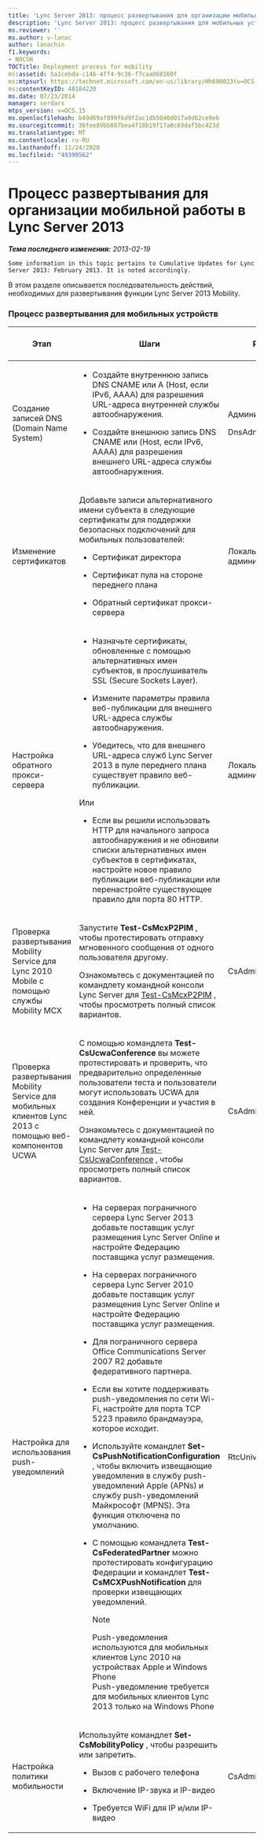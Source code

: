 ```yaml
---
title: 'Lync Server 2013: процесс развертывания для организации мобильной работы'
description: 'Lync Server 2013: процесс развертывания для мобильных устройств.'
ms.reviewer: ''
ms.author: v-lanac
author: lanachin
f1.keywords:
- NOCSH
TOCTitle: Deployment process for mobility
ms:assetid: 5a1cebda-c14b-4ff4-9c36-f7caa868160f
ms:mtpsurl: https://technet.microsoft.com/en-us/library/Hh690023(v=OCS.15)
ms:contentKeyID: 48184220
ms.date: 07/23/2014
manager: serdars
mtps_version: v=OCS.15
ms.openlocfilehash: b49d69af899f6d9f2ac1db5040d017a9d62ce9eb
ms.sourcegitcommit: 36fee89bb887bea4f18b19f17a8c69daf5bc423d
ms.translationtype: MT
ms.contentlocale: ru-RU
ms.lasthandoff: 11/24/2020
ms.locfileid: "49399562"
---
```

# <a name="deployment-process-for-mobility-in-lync-server-2013"></a>Процесс развертывания для организации мобильной работы в Lync Server 2013

<div data-xmlns="http://www.w3.org/1999/xhtml">

<div class="topic" data-xmlns="http://www.w3.org/1999/xhtml" data-msxsl="urn:schemas-microsoft-com:xslt" data-cs="https://msdn.microsoft.com/">

<div data-asp="https://msdn2.microsoft.com/asp">



</div>

<div id="mainSection">

<div id="mainBody">

<span> </span>

_**Тема последнего изменения:** 2013-02-19_

    Some information in this topic pertains to Cumulative Updates for Lync Server 2013: February 2013. It is noted accordingly.

В этом разделе описывается последовательность действий, необходимых для развертывания функции Lync Server 2013 Mobility.

### <a name="mobility-deployment-process"></a>Процесс развертывания для мобильных устройств

<table>
<colgroup>
<col style="width: 25%" />
<col style="width: 25%" />
<col style="width: 25%" />
<col style="width: 25%" />
</colgroup>
<thead>
<tr class="header">
<th>Этап</th>
<th>Шаги</th>
<th>Разрешения</th>
<th>Документация по развертыванию</th>
</tr>
</thead>
<tbody>
<tr class="odd">
<td><p>Создание записей DNS (Domain Name System)</p></td>
<td><ul>
<li><p>Создайте внутреннюю запись DNS CNAME или A (Host, если IPv6, AAAA) для разрешения URL-адреса внутренней службы автообнаружения.</p></li>
<li><p>Создайте внешнюю запись DNS CNAME или (Host, если IPv6, AAAA) для разрешения внешнего URL-адреса службы автообнаружения.</p></li>
</ul></td>
<td><p>Администраторы домена</p>
<p>DnsAdmins</p></td>
<td><p><a href="lync-server-2013-creating-dns-records-for-the-autodiscover-service.md">Создание DNS-записей для службы автообнаружения в Lync Server 2013</a></p></td>
</tr>
<tr class="even">
<td><p>Изменение сертификатов</p></td>
<td><p>Добавьте записи альтернативного имени субъекта в следующие сертификаты для поддержки безопасных подключений для мобильных пользователей:</p>
<ul>
<li><p>Сертификат директора</p></li>
<li><p>Сертификат пула на стороне переднего плана</p></li>
<li><p>Обратный сертификат прокси-сервера</p></li>
</ul></td>
<td><p>Локальный администратор</p></td>
<td><p><a href="lync-server-2013-modifying-certificates-for-mobility.md">Изменение сертификатов для мобильной работы в Lync Server 2013</a></p></td>
</tr>
<tr class="odd">
<td><p>Настройка обратного прокси-сервера</p></td>
<td><ul>
<li><p>Назначьте сертификаты, обновленные с помощью альтернативных имен субъектов, в прослушиватель SSL (Secure Sockets Layer).</p></li>
<li><p>Измените параметры правила веб-публикации для внешнего URL-адреса службы автообнаружения.</p></li>
<li><p>Убедитесь, что для внешнего URL-адреса служб Lync Server 2013 в пуле переднего плана существует правило веб-публикации.</p></li>
</ul>
<p>Или</p>
<ul>
<li><p>Если вы решили использовать HTTP для начального запроса автообнаружения и не обновили списки альтернативных имен субъектов в сертификатах, настройте новое правило публикации веб-публикации или перенастройте существующее правило для порта 80 HTTP.</p></li>
</ul></td>
<td><p>Локальный администратор</p></td>
<td><p><a href="lync-server-2013-configuring-the-reverse-proxy-for-mobility.md">Настройка обратного прокси-сервера для мобильной работы в Lync Server 2013</a></p></td>
</tr>
<tr class="even">
<td><p>Проверка развертывания Mobility Service для Lync 2010 Mobile с помощью службы Mobility MCX</p></td>
<td><p>Запустите <strong>Test-CsMcxP2PIM</strong> , чтобы протестировать отправку мгновенного сообщения от одного пользователя другому.</p>
<p>Ознакомьтесь с документацией по командлету командной консоли Lync Server для <a href="https://docs.microsoft.com/powershell/module/skype/Test-CsMcxP2PIM">Test-CsMcxP2PIM</a> , чтобы просмотреть полный список вариантов.</p></td>
<td><p>CsAdministrator</p></td>
<td><p><a href="lync-server-2013-verifying-your-mobility-deployment.md">Проверка развертывания среды для мобильной работы в Lync Server 2013</a></p></td>
</tr>
<tr class="odd">
<td><p>Проверка развертывания Mobility Service для мобильных клиентов Lync 2013 с помощью веб-компонентов UCWA</p></td>
<td><p>С помощью командлета <strong>Test-CsUcwaConference</strong> вы можете протестировать и проверить, что предварительно определенные пользователи теста и пользователи могут использовать UCWA для создания Конференции и участия в ней.</p>
<p>Ознакомьтесь с документацией по командлету командной консоли Lync Server для <a href="https://docs.microsoft.com/powershell/module/skype/Test-CsUcwaConference">Test-CsUcwaConference</a> , чтобы просмотреть полный список вариантов.</p></td>
<td><p>CsAdministrator</p></td>
<td><p><a href="lync-server-2013-verifying-your-mobility-deployment.md">Проверка развертывания среды для мобильной работы в Lync Server 2013</a></p></td>
</tr>
<tr class="even">
<td><p>Настройка для использования push-уведомлений</p></td>
<td><ul>
<li><p>На серверах пограничного сервера Lync Server 2013 добавьте поставщик услуг размещения Lync Server Online и настройте Федерацию поставщика услуг размещения.</p></li>
<li><p>На серверах пограничного сервера Lync Server 2010 добавьте поставщик услуг размещения Lync Server Online и настройте Федерацию поставщика услуг размещения.</p></li>
<li><p>Для пограничного сервера Office Communications Server 2007 R2 добавьте федеративного партнера.</p></li>
<li><p>Если вы хотите поддерживать push-уведомления по сети Wi-Fi, настройте для порта TCP 5223 правило брандмауэра, которое исходит.</p></li>
<li><p>Используйте командлет <strong>Set-CsPushNotificationConfiguration</strong> , чтобы включить извещающие уведомления в службу push-уведомлений Apple (APNs) и службу push-уведомлений Майкрософт (MPNS). Эта функция отключена по умолчанию.</p></li>
<li><p>С помощью командлета <strong>Test-CsFederatedPartner</strong> можно протестировать конфигурацию Федерации и командлет <strong>Test-CsMCXPushNotification</strong> для проверки извещающих уведомлений.</p>
<div>

> [!NOTE]  
> Push-уведомления используются для мобильных клиентов Lync 2010 на устройствах Apple и Windows Phone<BR>Push-уведомление требуется для мобильных клиентов Lync 2013 только на Windows Phone


</div></li>
</ul></td>
<td><p>RtcUniversalServerAdmins</p></td>
<td><p><a href="lync-server-2013-configuring-for-push-notifications.md">Настройка для использования push-уведомлений в Lync Server 2013</a></p></td>
</tr>
<tr class="odd">
<td><p>Настройка политики мобильности</p></td>
<td><p>Используйте командлет <strong>Set-CsMobilityPolicy</strong> , чтобы разрешить или запретить.</p>
<ul>
<li><p>Вызов с рабочего телефона</p></li>
<li><p>Включение IP-звука и IP-видео</p></li>
<li><p>Требуется WiFi для IP и/или IP-видео</p></li>
</ul></td>
<td><p>CsAdministrator</p></td>
<td><p><a href="lync-server-2013-configuring-mobility-policy.md">Настройка политики мобильных устройств в Lync Server 2013</a></p></td>
</tr>
</tbody>
</table>


</div>

<span> </span>

</div>

</div>

</div>


